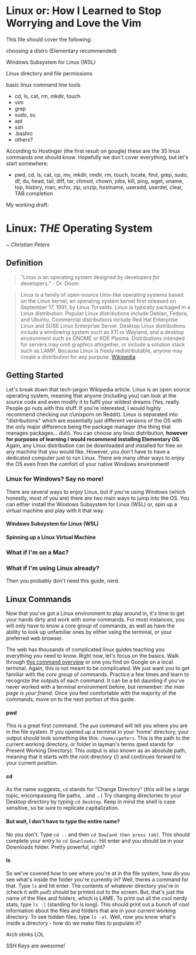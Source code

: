 # Linux or: How I Learned to Stop Worrying and Love the Vim

This file should cover the following:

choosing a distro (Elementary recommended)

Windows Subsystem for Linux (WSL)

Linux directory and file permissions

basic linux command line tools

- cd, ls, cat, rm, mkdir, touch
- vim
- grep
- sudo, su
- apt
- ssh
- .bashrc
- others?

According to Hostinger (the first result on google) these are the 35 linux commands one should know. Hopefully we don't cover everything, but let's start somewhere:

- pwd, cd, ls, cat, cp, mv, mkdir, rmdir, rm, touch, locate, find, grep, sudo, df, du, head, tail, diff, tar, chmod, chown, jobs, kill, ping, wget, uname, top, history, man, echo, zip, unzip, hostname, useradd, userdel, clear, TAB completion

My working draft:

# Linux: _THE_ Operating System

~ _Christian Peters_

## Definition

> "Linux is an operating system designed _by_ developers _for_ developers." - Dr. Doom

> Linux is a family of open-source Unix-like operating systems based on the Linux kernel, an operating system kernel first released on September 17, 1991, by Linus Torvalds. Linux is typically packaged in a Linux distribution.
> Popular Linux distributions include Debian, Fedora, and Ubuntu. Commercial distributions include Red Hat Enterprise Linux and SUSE Linux Enterprise Server. Desktop Linux distributions include a windowing system such as X11 or Wayland, and a desktop environment such as GNOME or KDE Plasma. Distributions intended for servers may omit graphics altogether, or include a solution stack such as LAMP. Because Linux is freely redistributable, anyone may create a distribution for any purpose. [Wikipedia](https://en.wikipedia.org/wiki/Linux)

## Getting Started

Let's break down that tech-jargon Wikipedia article. Linux is an open source operating system, meaning that anyone (including you) can look at the source code and even modify it to fulfil your wildest dreams (Yes, really. People go nuts with this stuff. If you're interested, I would highly recommend checking out r/unixporn on Reddit). Linux is separated into "distributions" which are essentially just different versions of the OS with the only major difference being the package manager (the thing that manages packages... duh). You can choose any linux distribution, **however for purposes of learning I would recommend installing Elementary OS**. Again, any Linux distribution can be downloaded and installed for free on any machine that you would like. However, you don't have to have a dedicated computer just to run Linux. There are many other ways to enjoy the OS even from the comfort of your native Windows environment!

### Linux for Windows? Say no more!

There are several ways to enjoy Linux, but if you're using Windows (which honestly, most of you are) there are two main ways to jump into the OS. You can either install the Windows Subsystem for Linux (WSL) or, spin up a virtual machine and play with it that way.

#### Windows Subsystem for Linux (WSL)

#### Spinning up a Linux Virtual Machine

### What if I'm on a Mac?

### What if I'm using Linux already?

Then you probably don't need this guide, nerd.

## Linux Commands

Now that you've got a Linux environment to play around in, it's time to get your hands dirty and work with some commands. For most instances, you will only have to know a core group of commands, as well as have the ability to look up unfamiliar ones by either using the terminal, or your preferred web browser.

The web has thousands of complicated linux guides teaching you everything you need to know. Right now, let's focus on the basics. Walk through [this command overview](https://www.hostinger.com/tutorials/linux-commands) or one you find on Google on a local terminal. Again, this is not meant to be complicated. We just want you to get familiar with the _core group_ of commands. Practice a few times and learn to recognize the outputs of each command. It can be a bit daunting if you've never worked with a terminal environment before, but remember: _the man page is your friend_. Once you feel comfortable with the majority of the commands, move on to the next portion of this guide.

#### pwd

This is a great first command. The `pwd` command will tell you where you are in the file system. If you opened up a terminal in your 'home' directory, your output should look something like this: `/home/cpeters`. This is the path to the current working directory, or folder in layman's terms (pwd stands for Present Working Directory). This output is also known as an absolute path, meaning that it starts with the root directory (/) and continues forward to your current position.

#### cd

As the name suggests, `cd` stands for "Change Directory" (this will be a large topic, encompassing file paths, . and .. ) Try changing directories to your Desktop directory by typing `cd Desktop`. Keep in mind the shell is case sensitive, so be sure to replicate capitalization.

#### But wait, I don't have to type the entire name?

No you don't. Type `cd ..` and then `cd Dow[and then press tab]`. This should complete your entry to `cd Downloads/`. Hit enter and you should be in your Downloads folder. Pretty powerful, right?

#### ls

So we've covered how to see where you're at in the file system, how do you see what's inside the folder you're currently in? Well, theres a command for that. Type `ls` and hit enter. The contents of whatever directory you're in (check it with `pwd`!) should be printed out to the screen. But, that's just the name of the files and folders, which is LAME. To print out all the cool nerdy stats, type `ls -l` (standing for ls long). This should print out a bunch of cool information about the files and folders that are in your current working directory. To see hidden files, type `ls -al`. Well, now you know what's inside a directory - how do we make files to populate it?

Arch stinks LOL

SSH Keys are awesome!
